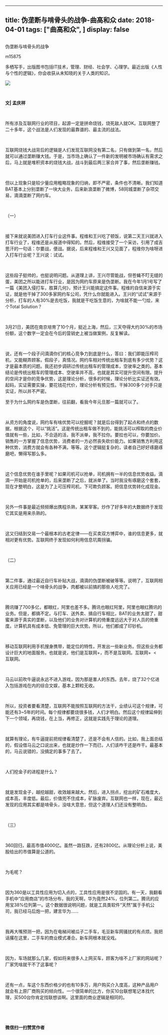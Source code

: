 
---
title:   伪垄断与啃骨头的战争-曲高和众
date: 2018-04-01
tags: ["曲高和众", ]
display: false
---


## 



伪垄断与啃骨头的战争




m15875




多栖写手，出版图书包括IT技术，管理、财经、社会学、心理学。最近出版《人性与个性的逻辑》，你会收获从未知晓的关于人类的知识。


<img class="" data-ratio="0.668" data-s="300,640" src="https://mmbiz.qpic.cn/mmbiz_jpg/fxGMiaL5Zj1iagBxOibcW5b1ZUsaZYrCUYU92BZRia68xdiaJCoDcx7hjibFXousD3DqZricDpvDuurxSaiajbl2fk0TsQ/640?wx_fmt=jpeg" data-type="jpeg" data-w="500" style=""/>

&nbsp;

**文| 孟庆祥**

&nbsp;

所有涉及互联网行业的项目，起源一定是拼命烧钱，烧死敌人就OK。互联网整了二十多年，这个战法是人们发现的最靠谱的、最主流的战法。

&nbsp;

互联网烧钱大战背后的逻辑是人们发现互联网没有第二名，只有做到第一名，然后就可以通过垄断赚大钱。于是，当市场上确认了一件新的发明被市场确认有需求之后，马上就是堆积资本的烧钱大战，战斗到最后两三家合并了事，然后垄断赚钱。

&nbsp;

但以上现象只是较少量应用粗略现象的归纳，即不严密，条件也不清晰。我们知道BAT基本上分别垄断了一块大业务，后来新浪垄断了微博，58同城垄断了杂项交易，滴滴垄断了网约车。

&nbsp;

（一）

&nbsp;

接下来就说美团进入打车行业这件事。程维和王兴吃了顿饭，说第二天王兴就进入打车行业了，程维还是从报道中得知的。然后，程维接受了一个采访，引用了成吉思汗的一句话：尔要战，便战。据说，后来程维和王兴又见面了，程维你为啥呀进入打车行业呢？王兴说：试试。

&nbsp;

这些段子挺帅的，也挺说明问题。从道理上讲，王兴尽管能战，但苍蝇不叮无缝的蛋，美团之所以能进打车行业，是因为网约车原来是伪垄断。我在今年1月1号写了一篇《美团入侵打车，胜算几何》，预计王兴能搞定这件事。程维的自信来源于实证，就是他干掉了300多家网约车公司，凭什么你就能进入。王兴的“试试”来源于分析，打车的人有30%是去吃饭，我就是干吃饭生意的，为啥就不能一勺烩，来个Total Solution？

&nbsp;

3月21日，美团在南京培育了10个月，挺近上海，然后，三天夺得大约30%的市场份额，这个数字一定会在今后的营销史上被当做案例，反复解读。

&nbsp;

说，还有一个段子问滴滴你们的核心竞争力到底是什么，答曰：我们即能压榨司机，又能糊弄顾客。假段子，真情况。网约车相对传统出租车到底有多少优势？这才是最本质的问题。我还初步调研过传统出租车的管理成本，空驶率之类的。基本结论是传统出租车的管理成本、空驶率并不高，也就是其实可提升空间有限。提升的空间才是你的竞争优势，这是理论分析，很多的时候，理论分析比实证还有效。起码，实证需要实操，要花钱花代价，理论分析有预见性。干掉300多个对手只是实证，所以并不严密。



至于为什么网约车是伪垄断，往前翻，看我今年元旦那一篇就可以了。

&nbsp;

从资方的角度说，网约车有啥优势可以挖掘呢？就是后台得到了起点和终点的数据，根据这个，可以“挑活”。这是传统出租车做不到的，能挑活可以榨取的商业价值就有一些，比如，不合适的活，我不派单，我不拉你。要拉也可以，你要加价。销售的一方掌握了信息优势，消费者的一方必然丧失砍价能力。如果销售方利用这种优势，消费方就会有各种不满，等等。这个逻辑挺复杂的，读者自己好好琢磨琢磨吧，懒得写那么多。

&nbsp;

这个信息优势在谁手里呢？如果司机可以抢单，司机拥有一半的信息优势收益。滴滴一开始是司机抢单的，后来垄断了之后，就派单了。当时我没有琢磨这个套套，现在才整明白，这是为了上可压榨司机，下可欺负顾客。把信息优势转化成现金。

&nbsp;

另外一件事是最近频频爆出携程杀熟，某某宰客。炒作了好多年的大数据终于发现它其实是用来杀熟的。

&nbsp;

这又归结到交易一个最根本的古老定律——在买卖双方博弈中，谁的信息更多，就相对更有优势。互联网终于发现如何利用信息坑甭拐骗。

&nbsp;

（二）

&nbsp;

第二件事，通过最近自行车补贴大战，滴滴的伪垄断被破等等。说明了，互联网相关应用已经是一个啃骨头的战争，肉都被以前搞的那些人吃完了。

&nbsp;

腾讯赚了700多亿，都眼红，阿里也差不多。腾讯也眼红阿里，阿里也眼红腾讯的业务。但是，都搞不定。与打车、送外卖、搞自行车相比，BAT的业务太甜了，甜蜜来源于真实的垄断，以及他们的业务对计算机的倚重度远远大于对人员的倚重度。计算机具有成本低、免管理的巨大优势。所以，他们都成了印钞机。

&nbsp;

移动互联网利用手机搜身携带，能定位的特性，开发出一些新业务。但这些业务都设计巨大的地面服务。也就是说，他们是互联网+，而不是互联网。互联网+&nbsp; &lt;&nbsp; 互联网。

&nbsp;

马云以前吹牛逼说永远不进入游戏，因为那是害人的东西。去年，烧了32个亿进入包括游戏在内的综合文娱，基本上颗粒无收。

&nbsp;

所以，投资者要看清楚，互联网不能按照互联网的方法干，业绩认可这个规律，可能还有3~5年的时间。每个规律都要烧很多钱，人们才明白。然后这个规律延伸到下一个领域，再烧钱，在上当，再修正，这就是实践先于理论的道理。

&nbsp;

就算有理论，有牛逼提前把规律看清楚了，还是不会有人信的。比如，我上面总结的，假设借马云之口说出来，也就是炒作一下而已，人们该咋干还是咋干。最基本的，马云说错的，没搞定的事多了去了。

&nbsp;

人们挖金子的进程是什么？

&nbsp;

就是发现金子，越挖越甜，收效越来越大。然后，进入拐点，挖出的矿石难度大，成本高，丰度低。最后，价值兜不住成本，矿脉废弃。互联网也一样，现在，最近发现的应用其实都是啃骨头，没啥大意思，但这个道理人们还没有整明白。

&nbsp;

（三）

&nbsp;

360回归，最高市值4000亿。虽然一路狂跌，还有2800亿。从理论分析上说，美股给出的市值算是公道的。

&nbsp;

为毛呢？

&nbsp;

因为360是以工具性应用为切入点的，工具性应用是很不坚固的。有一天，我翻看手机中“应用商店”的市场分布，我的天啊，华为竟然24%，位列第二。腾讯的应用宝38%位列第一。这个数据很说明问题，就是工具类软件“天然”属于手机公司，我已经马后炮一把，建言华为……

&nbsp;

我再大嘴预测一把，因为在电梯间被瓜子二手车，毛豆新车网骚扰的有点烦。我把话撂在这里，二手车的商业模式凑合。新车网根本就没戏。

&nbsp;

因为，车场就那么几家，假如将来很多人上网买车，顾客为啥不上厂家的网站呢？厂家凭啥就干不了这事呢？

&nbsp;

还有一点，车这个东西价格少的也有10多万，用户购买介入度高，这种产品用户就会有上原厂商购买的倾向性。一个很简单的比方，你买10台联想笔记本找代理，买500台你肯定找联想谈啊。这里面的商业逻辑是相同的。

&nbsp;

&nbsp;




**微信扫一扫赞赏作者**















